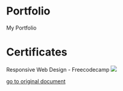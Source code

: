 # Portfolio
My Portfolio

# Certificates
Responsive Web Design - Freecodecamp
<img  src="/certificates/"/>

[go to original document](https://www.freecodecamp.org/certification/owaisathar28/responsive-web-design)
 
